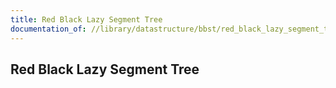```yaml
---
title: Red Black Lazy Segment Tree
documentation_of: //library/datastructure/bbst/red_black_lazy_segment_tree.hpp
---
```

## Red Black Lazy Segment Tree